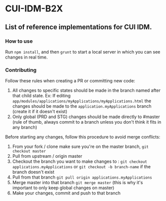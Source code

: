 # CUI-IDM-B2X

## List of reference implementations for CUI IDM.

### How to use

Run `npm install`, and then `grunt` to start a local server in which you can see changes in real time.

### Contributing

Follow these rules when creating a PR or committing new code:

1. All changes to specific states should be made in the branch named after that child state. Ex: If editing `app/modules/applications/myApplications/myApplications.html` the changes should be made to the `application.myApplications` branch (create it if it doesn't exist)
2. Only global (PRD and STG) changes should be made directly to #master (rule of thumb, always commit to a branch unless you don't think it fits in any branch)

Before starting any changes, follow this procedure to avoid merge conflicts:

1. From your fork / clone make sure you're on the master branch, `git checkout master`
2. Pull from upstream / origin master
3. Checkout the branch you want to make changes to : `git checkout applications.myApplications` or `git checkout -b branch-name` if the branch doesn't exist
4. Pull from that branch `git pull origin applications.myApplications`
5. Merge master into that branch `git merge master` (this is why it's important to only keep global changes on master)
6. Make your changes, commit and push to that branch
